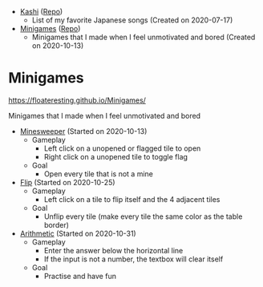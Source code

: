 - [Kashi](https://floateresting.github.io/Kashi/) ([Repo](https://github.com/Floateresting/Kashi))
  - List of my favorite Japanese songs (Created on 2020-07-17)
- [Minigames](https://floateresting.github.io/Minigames/) ([Repo](https://github.com/Floateresting/Minigames))
  - Minigames that I made when I feel unmotivated and bored (Created on 2020-10-13)
# Minigames

https://floateresting.github.io/Minigames/

Minigames that I made when I feel unmotivated and bored
- [Minesweeper](./minesweeper/) (Started on 2020-10-13)
    - Gameplay
        - Left click on a unopened or flagged tile to open
        - Right click on a unopened tile to toggle flag
    - Goal
        - Open every tile that is not a mine
- [Flip](./flip/) (Started on 2020-10-25)
    - Gameplay
        - Left click on a tile to flip itself and the 4 adjacent tiles
    - Goal
        - Unflip every tile (make every tile the same color as the table border)
- [Arithmetic](./arithmetic/) (Started on 2020-10-31)
    - Gameplay
        - Enter the answer below the horizontal line
        - If the input is not a number, the textbox will clear itself
    - Goal
        - Practise and have fun
